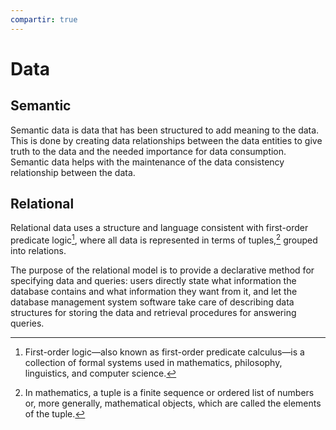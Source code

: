 ```yaml
---
compartir: true
---
```


# Data

## Semantic

Semantic data is data that has been structured to add meaning to the data. This is done by creating data relationships between the data entities to give truth to the data and the needed importance for data consumption. Semantic data helps with the maintenance of the data consistency relationship between the data.

## Relational

Relational data uses a structure and language consistent with first-order predicate logic[^1], where all data is represented in terms of tuples,[^2] grouped into relations.

The purpose of the relational model is to provide a declarative method for specifying data and queries: users directly state what information the database contains and what information they want from it, and let the database management system software take care of describing data structures for storing the data and retrieval procedures for answering queries.

[^1]: First-order logic—also known as first-order predicate calculus—is a collection of formal systems used in mathematics, philosophy, linguistics, and computer science.
[^2]: In mathematics, a tuple is a finite sequence or ordered list of numbers or, more generally, mathematical objects, which are called the elements of the tuple.
